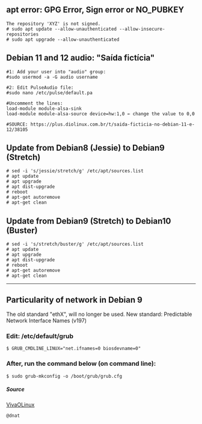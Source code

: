 ## apt error: GPG Error, Sign error or NO_PUBKEY
```
The repository 'XYZ' is not signed.
# sudo apt update --allow-unauthenticated --allow-insecure-repositories
# sudo apt upgrade --allow-unauthenticated
```

## Debian 11 and 12 audio: "Saída fictícia"

```
#1: Add your user into "audio" group:
#sudo usermod -a -G audio username

#2: Edit PulseAudio file:
#sudo nano /etc/pulse/default.pa

#Uncomment the lines:
load-module module-alsa-sink
load-module module-alsa-source device=hw:1,0 ← change the value to 0,0

#SOURCE: https://plus.diolinux.com.br/t/saida-ficticia-no-debian-11-e-12/38105
```

## Update from Debian8 (Jessie) to Debian9 (Stretch)

```
# sed -i 's/jessie/stretch/g' /etc/apt/sources.list
# apt update
# apt upgrade
# apt dist-upgrade
# reboot
# apt-get autoremove
# apt-get clean
```

## Update from Debian9 (Stretch) to Debian10 (Buster)

```
# sed -i 's/stretch/buster/g' /etc/apt/sources.list
# apt update
# apt upgrade
# apt dist-upgrade
# reboot
# apt-get autoremove
# apt-get clean
```
---

## Particularity of network in Debian 9

The old standard "ethX", will no longer be used.
New standard: Predictable Network Interface Names (v197)

### Edit: /etc/default/grub
`$ GRUB_CMDLINE_LINUX="net.ifnames=0 biosdevname=0"`

### After, run the command below (on command line):
`$ sudo grub-mkconfig -o /boot/grub/grub.cfg`

##### Source
[VivaOLinux](https://www.vivaolinux.com.br/dica/Como-mudar-o-nome-da-interface-de-rede-padrao-do-Ubuntu)

```
@dnat
```

